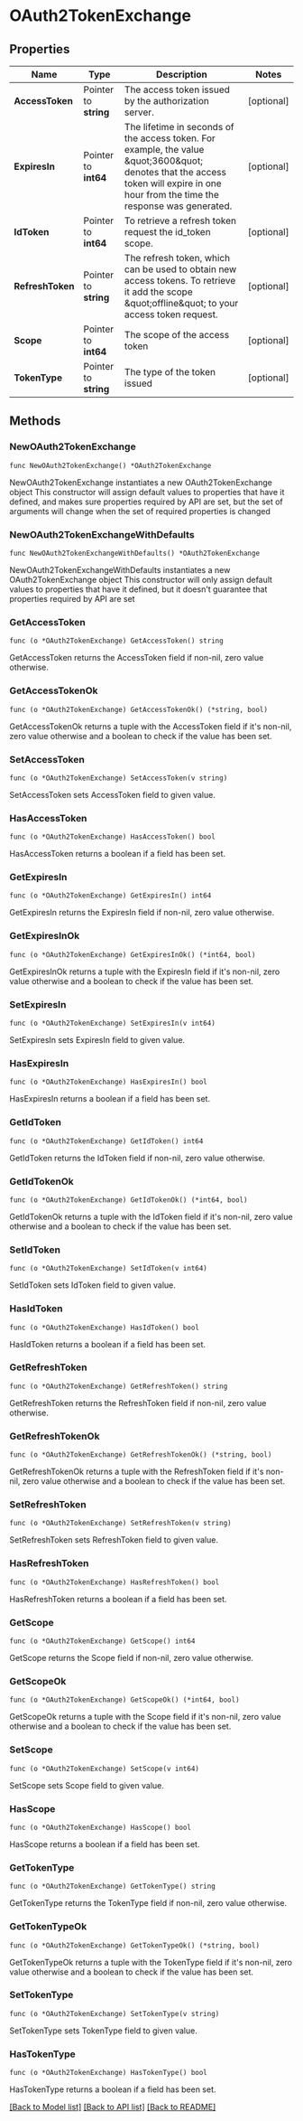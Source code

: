 # OAuth2TokenExchange

## Properties

| Name             | Type                  | Description                                                                                                                                                                            | Notes      |
| ---------------- | --------------------- | -------------------------------------------------------------------------------------------------------------------------------------------------------------------------------------- | ---------- |
| **AccessToken**  | Pointer to **string** | The access token issued by the authorization server.                                                                                                                                   | [optional] |
| **ExpiresIn**    | Pointer to **int64**  | The lifetime in seconds of the access token. For example, the value \&quot;3600\&quot; denotes that the access token will expire in one hour from the time the response was generated. | [optional] |
| **IdToken**      | Pointer to **int64**  | To retrieve a refresh token request the id_token scope.                                                                                                                                | [optional] |
| **RefreshToken** | Pointer to **string** | The refresh token, which can be used to obtain new access tokens. To retrieve it add the scope \&quot;offline\&quot; to your access token request.                                     | [optional] |
| **Scope**        | Pointer to **int64**  | The scope of the access token                                                                                                                                                          | [optional] |
| **TokenType**    | Pointer to **string** | The type of the token issued                                                                                                                                                           | [optional] |

## Methods

### NewOAuth2TokenExchange

`func NewOAuth2TokenExchange() *OAuth2TokenExchange`

NewOAuth2TokenExchange instantiates a new OAuth2TokenExchange object This
constructor will assign default values to properties that have it defined, and
makes sure properties required by API are set, but the set of arguments will
change when the set of required properties is changed

### NewOAuth2TokenExchangeWithDefaults

`func NewOAuth2TokenExchangeWithDefaults() *OAuth2TokenExchange`

NewOAuth2TokenExchangeWithDefaults instantiates a new OAuth2TokenExchange object
This constructor will only assign default values to properties that have it
defined, but it doesn't guarantee that properties required by API are set

### GetAccessToken

`func (o *OAuth2TokenExchange) GetAccessToken() string`

GetAccessToken returns the AccessToken field if non-nil, zero value otherwise.

### GetAccessTokenOk

`func (o *OAuth2TokenExchange) GetAccessTokenOk() (*string, bool)`

GetAccessTokenOk returns a tuple with the AccessToken field if it's non-nil,
zero value otherwise and a boolean to check if the value has been set.

### SetAccessToken

`func (o *OAuth2TokenExchange) SetAccessToken(v string)`

SetAccessToken sets AccessToken field to given value.

### HasAccessToken

`func (o *OAuth2TokenExchange) HasAccessToken() bool`

HasAccessToken returns a boolean if a field has been set.

### GetExpiresIn

`func (o *OAuth2TokenExchange) GetExpiresIn() int64`

GetExpiresIn returns the ExpiresIn field if non-nil, zero value otherwise.

### GetExpiresInOk

`func (o *OAuth2TokenExchange) GetExpiresInOk() (*int64, bool)`

GetExpiresInOk returns a tuple with the ExpiresIn field if it's non-nil, zero
value otherwise and a boolean to check if the value has been set.

### SetExpiresIn

`func (o *OAuth2TokenExchange) SetExpiresIn(v int64)`

SetExpiresIn sets ExpiresIn field to given value.

### HasExpiresIn

`func (o *OAuth2TokenExchange) HasExpiresIn() bool`

HasExpiresIn returns a boolean if a field has been set.

### GetIdToken

`func (o *OAuth2TokenExchange) GetIdToken() int64`

GetIdToken returns the IdToken field if non-nil, zero value otherwise.

### GetIdTokenOk

`func (o *OAuth2TokenExchange) GetIdTokenOk() (*int64, bool)`

GetIdTokenOk returns a tuple with the IdToken field if it's non-nil, zero value
otherwise and a boolean to check if the value has been set.

### SetIdToken

`func (o *OAuth2TokenExchange) SetIdToken(v int64)`

SetIdToken sets IdToken field to given value.

### HasIdToken

`func (o *OAuth2TokenExchange) HasIdToken() bool`

HasIdToken returns a boolean if a field has been set.

### GetRefreshToken

`func (o *OAuth2TokenExchange) GetRefreshToken() string`

GetRefreshToken returns the RefreshToken field if non-nil, zero value otherwise.

### GetRefreshTokenOk

`func (o *OAuth2TokenExchange) GetRefreshTokenOk() (*string, bool)`

GetRefreshTokenOk returns a tuple with the RefreshToken field if it's non-nil,
zero value otherwise and a boolean to check if the value has been set.

### SetRefreshToken

`func (o *OAuth2TokenExchange) SetRefreshToken(v string)`

SetRefreshToken sets RefreshToken field to given value.

### HasRefreshToken

`func (o *OAuth2TokenExchange) HasRefreshToken() bool`

HasRefreshToken returns a boolean if a field has been set.

### GetScope

`func (o *OAuth2TokenExchange) GetScope() int64`

GetScope returns the Scope field if non-nil, zero value otherwise.

### GetScopeOk

`func (o *OAuth2TokenExchange) GetScopeOk() (*int64, bool)`

GetScopeOk returns a tuple with the Scope field if it's non-nil, zero value
otherwise and a boolean to check if the value has been set.

### SetScope

`func (o *OAuth2TokenExchange) SetScope(v int64)`

SetScope sets Scope field to given value.

### HasScope

`func (o *OAuth2TokenExchange) HasScope() bool`

HasScope returns a boolean if a field has been set.

### GetTokenType

`func (o *OAuth2TokenExchange) GetTokenType() string`

GetTokenType returns the TokenType field if non-nil, zero value otherwise.

### GetTokenTypeOk

`func (o *OAuth2TokenExchange) GetTokenTypeOk() (*string, bool)`

GetTokenTypeOk returns a tuple with the TokenType field if it's non-nil, zero
value otherwise and a boolean to check if the value has been set.

### SetTokenType

`func (o *OAuth2TokenExchange) SetTokenType(v string)`

SetTokenType sets TokenType field to given value.

### HasTokenType

`func (o *OAuth2TokenExchange) HasTokenType() bool`

HasTokenType returns a boolean if a field has been set.

[[Back to Model list]](../README.md#documentation-for-models)
[[Back to API list]](../README.md#documentation-for-api-endpoints)
[[Back to README]](../README.md)
